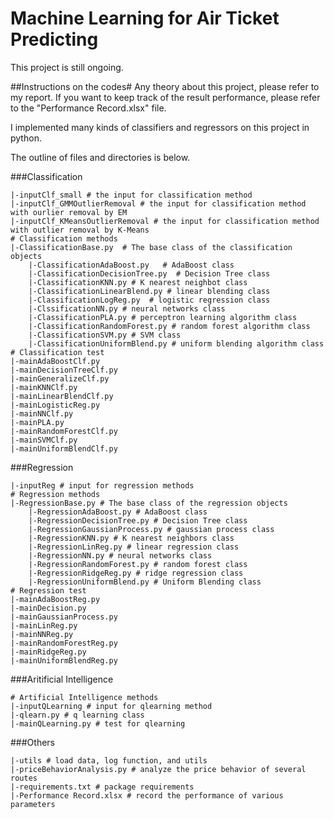 # Machine Learning for Air Ticket Predicting
This project is still ongoing.

##Instructions on the codes#
Any theory about this project, please refer to my report. If you want to keep track of the result performance, please refer to the "Performance Record.xlsx" file.

I implemented many kinds of classifiers and regressors on this project in python.

The outline of files and directories is below.

###Classification
```
|-inputClf_small # the input for classification method
|-inputClf_GMMOutlierRemoval # the input for classification method with ourlier removal by EM
|-inputClf_KMeansOutlierRemoval # the input for classification method with outlier removal by K-Means
# Classification methods
|-ClassificationBase.py  # The base class of the classification objects
	|-ClassificationAdaBoost.py   # AdaBoost class  
	|-ClassificationDecisionTree.py  # Decision Tree class
	|-ClassificationKNN.py # K nearest neighbot class
	|-ClassificationLinearBlend.py # linear blending class
	|-ClassificationLogReg.py  # logistic regression class
	|-ClssificationNN.py # neural networks class
	|-ClassificationPLA.py # perceptron learning algorithm class
	|-ClassificationRandomForest.py # random forest algorithm class
	|-ClassificationSVM.py # SVM class
	|-ClassificationUniformBlend.py # uniform blending algorithm class
# Classification test
|-mainAdaBoostClf.py
|-mainDecisionTreeClf.py
|-mainGeneralizeClf.py
|-mainKNNClf.py
|-mainLinearBlendClf.py
|-mainLogisticReg.py
|-mainNNClf.py
|-mainPLA.py
|-mainRandomForestClf.py
|-mainSVMClf.py
|-mainUniformBlendClf.py
```

###Regression
```  
|-inputReg # input for regression methods
# Regression methods
|-RegressionBase.py # The base class of the regression objects
	|-RegressionAdaBoost.py # AdaBoost class
	|-RegressionDecisionTree.py # Decision Tree class
	|-RegressionGaussianProcess.py # gaussian process class
	|-RegressionKNN.py # K nearest neighbors class
	|-RegressionLinReg.py # linear regression class
	|-RegressionNN.py # neural networks class
	|-RegressionRandomForest.py # random forest class
	|-RegressionRidgeReg.py # ridge regression class
	|-RegressionUniformBlend.py # Uniform Blending class
# Regression test
|-mainAdaBoostReg.py
|-mainDecision.py
|-mainGaussianProcess.py
|-mainLinReg.py
|-mainNNReg.py
|-mainRandomForestReg.py
|-mainRidgeReg.py
|-mainUniformBlendReg.py
```

###Aritificial Intelligence
```
# Artificial Intelligence methods
|-inputQLearning # input for qlearning method
|-qlearn.py # q learning class
|-mainQLearning.py # test for qlearning

```

###Others
```
|-utils # load data, log function, and utils
|-priceBehaviorAnalysis.py # analyze the price behavior of several routes
|-requirements.txt # package requirements
|-Performance Record.xlsx # record the performance of various parameters
```
